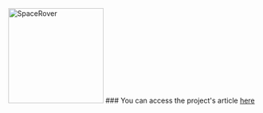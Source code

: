 <img width="191" alt="SpaceRover" src="https://github.com/abcdaaaaaaaaa/Chernobyl/assets/108553778/5c79de09-41b3-4e51-b2ba-a0353fad612d">
### You can access the project's article  <a href="https://speacepedia.info/robotarticle">here</a>

